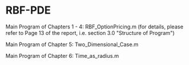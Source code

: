 # RBF-PDE

Main Program of Chapters 1 - 4: RBF_OptionPricing.m
(for details, please refer to Page 13 of the report, i.e. section 3.0 "Structure of Program")

Main Program of Chapter 5: Two_Dimensional_Case.m

Main Program of Chapter 6: Time_as_radius.m